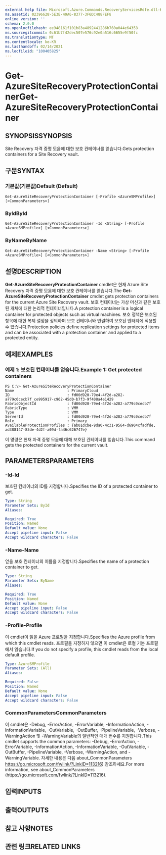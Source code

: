```yaml
---
external help file: Microsoft.Azure.Commands.RecoveryServicesRdfe.dll-Help.xml
ms.assetid: 02396628-5E3E-49A6-8377-3F6DC488FEF8
online version: ''
schema: 2.0.0
ms.openlocfilehash: ee948161f101b83a4892441286b760a044e64358
ms.sourcegitcommit: 0c61b7f42dec507e576c92e0a516c6655e9f50fc
ms.translationtype: MT
ms.contentlocale: ko-KR
ms.lasthandoff: 02/14/2021
ms.locfileid: "100405825"
---
```

# <span data-ttu-id="8060b-101">Get-AzureSiteRecoveryProtectionContainer</span><span class="sxs-lookup"><span data-stu-id="8060b-101">Get-AzureSiteRecoveryProtectionContainer</span></span>

## <span data-ttu-id="8060b-102">SYNOPSIS</span><span class="sxs-lookup"><span data-stu-id="8060b-102">SYNOPSIS</span></span>
<span data-ttu-id="8060b-103">Site Recovery 자격 증명 모음에 대한 보호 컨테이너를 얻습니다.</span><span class="sxs-lookup"><span data-stu-id="8060b-103">Gets protection containers for a Site Recovery vault.</span></span>

## <span data-ttu-id="8060b-104">구문</span><span class="sxs-lookup"><span data-stu-id="8060b-104">SYNTAX</span></span>

### <span data-ttu-id="8060b-105">기본값(기본값)</span><span class="sxs-lookup"><span data-stu-id="8060b-105">Default (Default)</span></span>
```
Get-AzureSiteRecoveryProtectionContainer [-Profile <AzureSMProfile>] [<CommonParameters>]
```

### <span data-ttu-id="8060b-106">ById</span><span class="sxs-lookup"><span data-stu-id="8060b-106">ById</span></span>
```
Get-AzureSiteRecoveryProtectionContainer -Id <String> [-Profile <AzureSMProfile>] [<CommonParameters>]
```

### <span data-ttu-id="8060b-107">ByName</span><span class="sxs-lookup"><span data-stu-id="8060b-107">ByName</span></span>
```
Get-AzureSiteRecoveryProtectionContainer -Name <String> [-Profile <AzureSMProfile>] [<CommonParameters>]
```

## <span data-ttu-id="8060b-108">설명</span><span class="sxs-lookup"><span data-stu-id="8060b-108">DESCRIPTION</span></span>
<span data-ttu-id="8060b-109">**Get-AzureSiteRecoveryProtectionContainer** cmdlet은 현재 Azure Site Recovery 자격 증명 모음에 대한 보호 컨테이너를 얻습니다.</span><span class="sxs-lookup"><span data-stu-id="8060b-109">The **Get-AzureSiteRecoveryProtectionContainer** cmdlet gets protection containers for the current Azure Site Recovery vault.</span></span>
<span data-ttu-id="8060b-110">보호 컨테이너는 가상 머신과 같은 보호된 개체에 대한 논리적 컨테이너입니다.</span><span class="sxs-lookup"><span data-stu-id="8060b-110">A protection container is a logical container for protected objects such as virtual machines.</span></span>
<span data-ttu-id="8060b-111">보호 정책은 보호된 항목에 대한 복제 설정을 정의하며 보호 컨테이너와 연결하여 보호된 엔터티에 적용할 수 있습니다.</span><span class="sxs-lookup"><span data-stu-id="8060b-111">Protection policies define replication settings for protected items and can be associated with a protection container and applied to a protected entity.</span></span>

## <span data-ttu-id="8060b-112">예제</span><span class="sxs-lookup"><span data-stu-id="8060b-112">EXAMPLES</span></span>

### <span data-ttu-id="8060b-113">예제 1: 보호된 컨테이너를 얻습니다.</span><span class="sxs-lookup"><span data-stu-id="8060b-113">Example 1: Get protected containers</span></span>
```
PS C:\> Get-AzureSiteRecoveryProtectionContainer
Name                        : PrimaryCloud
ID                          : fd00d920-79e4-4f2d-a282-a779c0cecb7f_ce995917-c962-45d0-b7f3-9f408a4e1429
FabricObjectId              : fd00d920-79e4-4f2d-a282-a779c0cecb7f
FabricType                  : VMM
Type                        : VMM
ServerId                    : fd00d920-79e4-4f2d-a282-a779c0cecb7f
Role                        : Primary
AvailableProtectionProfiles : {ab01dcbe-9da0-4c31-9564-d6904cfadfde, ad388147-83de-4d2f-a09d-fa46c626747e}
```

<span data-ttu-id="8060b-114">이 명령은 현재 자격 증명 모음에 대해 보호된 컨테이너를 얻습니다.</span><span class="sxs-lookup"><span data-stu-id="8060b-114">This command gets the protected containers for the current vault.</span></span>

## <span data-ttu-id="8060b-115">PARAMETERS</span><span class="sxs-lookup"><span data-stu-id="8060b-115">PARAMETERS</span></span>

### <span data-ttu-id="8060b-116">-Id</span><span class="sxs-lookup"><span data-stu-id="8060b-116">-Id</span></span>
<span data-ttu-id="8060b-117">보호된 컨테이너의 ID를 지정합니다.</span><span class="sxs-lookup"><span data-stu-id="8060b-117">Specifies the ID of a protected container to get.</span></span>

```yaml
Type: String
Parameter Sets: ById
Aliases: 

Required: True
Position: Named
Default value: None
Accept pipeline input: False
Accept wildcard characters: False
```

### <span data-ttu-id="8060b-118">-Name</span><span class="sxs-lookup"><span data-stu-id="8060b-118">-Name</span></span>
<span data-ttu-id="8060b-119">얻을 보호 컨테이너의 이름을 지정합니다.</span><span class="sxs-lookup"><span data-stu-id="8060b-119">Specifies the name of a protection container to get.</span></span>

```yaml
Type: String
Parameter Sets: ByName
Aliases: 

Required: True
Position: Named
Default value: None
Accept pipeline input: False
Accept wildcard characters: False
```

### <span data-ttu-id="8060b-120">-Profile</span><span class="sxs-lookup"><span data-stu-id="8060b-120">-Profile</span></span>
<span data-ttu-id="8060b-121">이 cmdlet이 읽을 Azure 프로필을 지정합니다.</span><span class="sxs-lookup"><span data-stu-id="8060b-121">Specifies the Azure profile from which this cmdlet reads.</span></span>
<span data-ttu-id="8060b-122">프로필을 지정하지 않으면 이 cmdlet은 로컬 기본 프로필에서 읽습니다.</span><span class="sxs-lookup"><span data-stu-id="8060b-122">If you do not specify a profile, this cmdlet reads from the local default profile.</span></span>

```yaml
Type: AzureSMProfile
Parameter Sets: (All)
Aliases: 

Required: False
Position: Named
Default value: None
Accept pipeline input: False
Accept wildcard characters: False
```

### <span data-ttu-id="8060b-123">CommonParameters</span><span class="sxs-lookup"><span data-stu-id="8060b-123">CommonParameters</span></span>
<span data-ttu-id="8060b-124">이 cmdlet은 -Debug, -ErrorAction, -ErrorVariable, -InformationAction, -InformationVariable, -OutVariable, -OutBuffer, -PipelineVariable, -Verbose, -WarningAction 및 -WarningVariable의 일반적인 매개 변수를 지원합니다.</span><span class="sxs-lookup"><span data-stu-id="8060b-124">This cmdlet supports the common parameters: -Debug, -ErrorAction, -ErrorVariable, -InformationAction, -InformationVariable, -OutVariable, -OutBuffer, -PipelineVariable, -Verbose, -WarningAction, and -WarningVariable.</span></span> <span data-ttu-id="8060b-125">자세한 내용은 다음 about_CommonParameters https://go.microsoft.com/fwlink/?LinkID=113216) 참조하세요.</span><span class="sxs-lookup"><span data-stu-id="8060b-125">For more information, see about_CommonParameters (https://go.microsoft.com/fwlink/?LinkID=113216).</span></span>

## <span data-ttu-id="8060b-126">입력</span><span class="sxs-lookup"><span data-stu-id="8060b-126">INPUTS</span></span>

## <span data-ttu-id="8060b-127">출력</span><span class="sxs-lookup"><span data-stu-id="8060b-127">OUTPUTS</span></span>

## <span data-ttu-id="8060b-128">참고 사항</span><span class="sxs-lookup"><span data-stu-id="8060b-128">NOTES</span></span>

## <span data-ttu-id="8060b-129">관련 링크</span><span class="sxs-lookup"><span data-stu-id="8060b-129">RELATED LINKS</span></span>




